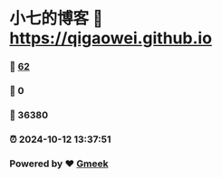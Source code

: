 # 小七的博客 :link: https://qigaowei.github.io 
### :page_facing_up: [62](https://qigaowei.github.io/tag.html) 
### :speech_balloon: 0 
### :hibiscus: 36380 
### :alarm_clock: 2024-10-12 13:37:51 
### Powered by :heart: [Gmeek](https://github.com/Meekdai/Gmeek)
